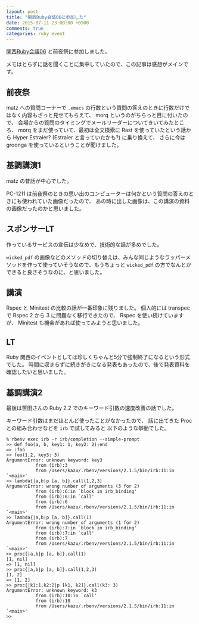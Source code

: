 ```yaml
---
layout: post
title: "関西Ruby会議06に参加した"
date: 2015-07-11 23:00:00 +0900
comments: true
categories: ruby event
---
```

[関西Ruby会議06](http://regional.rubykaigi.org/kansai06/ "関西Ruby会議06")
と前夜祭に参加しました。

<!--more-->

メモはとらずに話を聞くことに集中していたので、この記事は感想がメインです。

## 前夜祭

matz への質問コーナーで `.emacs` の行数という質問の答えのときに行数だけではなく内容もざっと見せてもらえて、
morq というのがちらっと目に付いたので、
会場からの質問のタイミングでメールリーダーについてきいてみたところ、
morq をまだ使っていて、最初は全文検索に Rast を使っていたという話から
Hyper Estraier? (Estraier と言っていたかも?) に乗り換えて、
さらに今は groonga を使っているということが聞けました。

## 基調講演1

matz の昔話が中心でした。

PC-1211 は前夜祭のときの思い出のコンピューターは何かという質問の答えのときにも使われていた画像だったので、
あの時に出した画像は、この講演の資料の画像だったのかと思いました。

## スポンサーLT

作っているサービスの宣伝は少なめで、技術的な話が多めでした。

`wicked_pdf` の画像などのメソッドの切り替えは、みんな同じようなラッパーメソッドを作って使っていそうなので、もうちょっと `wicked_pdf` の方でなんとかできると良さそうなのに、と思いました。

## 講演

Rspec と Minitest の比較の話が一番印象に残りました。
個人的には transpec で Rspec 2 から 3 に問題なく移行できたので、
Rspec を使い続けていますが、
Minitest も機会があれば使ってみようと思いました。

## LT

Ruby 関西のイベントとしては珍しくちゃんと5分で強制終了になるという形式でした。
時間に収まらずに続きがきになる発表もあったので、後で発表資料を確認したいと思いました。

## 基調講演2

最後は笹田さんの Ruby 2.2 でのキーワード引数の速度改善の話でした。

キーワード引数はまだほとんど使ったことがなかったので、
話に出てきた Proc との組み合わせなどを
`irb` で試してみると
以下のような挙動でした。

```
% rbenv exec irb -r irb/completion --simple-prompt
>> def foo(a, b, key1: 1, key2: 2);end
=> :foo
>> foo(1,2, key3: 3)
ArgumentError: unknown keyword: key3
	       from (irb):3
	       from /Users/kazu/.rbenv/versions/2.1.5/bin/irb:11:in `<main>'
>> lambda{|a,b|p [a, b]}.call(1,2,3)
ArgumentError: wrong number of arguments (3 for 2)
	       from (irb):6:in `block in irb_binding'
	       from (irb):6:in `call'
	       from (irb):6
	       from /Users/kazu/.rbenv/versions/2.1.5/bin/irb:11:in `<main>'
>> lambda{|a,b|p [a, b]}.call(1)
ArgumentError: wrong number of arguments (1 for 2)
	       from (irb):7:in `block in irb_binding'
	       from (irb):7:in `call'
	       from (irb):7
	       from /Users/kazu/.rbenv/versions/2.1.5/bin/irb:11:in `<main>'
>> proc{|a,b|p [a, b]}.call(1)
[1, nil]
=> [1, nil]
>> proc{|a,b|p [a, b]}.call(1,2,3)
[1, 2]
=> [1, 2]
>> proc{|k1:1,k2:2|p [k1, k2]}.call(k3: 3)
ArgumentError: unknown keyword: k3
	       from (irb):10:in `call'
	       from (irb):10
	       from /Users/kazu/.rbenv/versions/2.1.5/bin/irb:11:in `<main>'
>>
```

